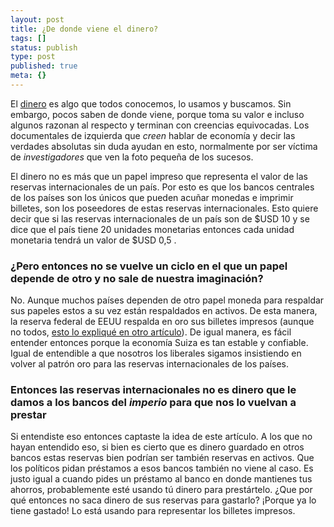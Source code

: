 ```yaml
---
layout: post
title: ¿De donde viene el dinero?
tags: []
status: publish
type: post
published: true
meta: {}
---
```

El <a href="http://es.wikipedia.org/wiki/Dinero">dinero</a> es algo que todos conocemos, lo usamos y buscamos. Sin embargo, pocos saben de donde viene, porque toma su valor e incluso algunos razonan al respecto y terminan con creencias equivocadas. Los documentales de izquierda que <em>creen</em> hablar de economía y decir las verdades absolutas sin duda ayudan en esto, normalmente por ser víctima de <em>investigadores</em> que ven la foto pequeña de los sucesos.

El dinero no es más que un papel impreso que representa el valor de las reservas internacionales de un país. Por esto es que los bancos centrales de los países son los únicos que pueden acuñar monedas e imprimir billetes, son los poseedores de estas reservas internacionales. Esto quiere decir que si las reservas internacionales de un país son de $USD 10 y se dice que el país tiene 20 unidades monetarias entonces cada unidad monetaria tendrá un valor de $USD 0,5 .

<h3>¿Pero entonces no se vuelve un ciclo en el que un papel depende de otro y no sale de nuestra imaginación?</h3>

No. Aunque muchos países dependen de otro papel moneda para respaldar sus papeles estos a su vez están respaldados en activos. De esta manera, la reserva federal de EEUU respalda en oro sus billetes impresos (aunque no todos, <a href="http://ghostbar.ath.cx/node/44">esto lo expliqué en otro artículo</a>). De igual manera, es fácil entender entonces porque la economía Suiza es tan estable y confiable. Igual de entendible a que nosotros los liberales sigamos insistiendo en volver al patrón oro para las reservas internacionales de los países.

<h3>Entonces las reservas internacionales no es dinero que le damos a los bancos del <em>imperio</em> para que nos lo vuelvan a prestar</h3>

Si entendiste eso entonces captaste la idea de este artículo. A los que no hayan entendido eso, si bien es cierto que es dinero guardado en otros bancos estas reservas bien podrían ser también reservas en activos. Que los políticos pidan préstamos a esos bancos también no viene al caso. Es justo igual a cuando pides un préstamo al banco en donde mantienes tus ahorros, probablemente esté usando tú dinero para prestártelo. ¿Que por qué entonces no saca dinero de sus reservas para gastarlo? ¡Porque ya lo tiene gastado! Lo está usando para representar los billetes impresos.
<!--break-->
